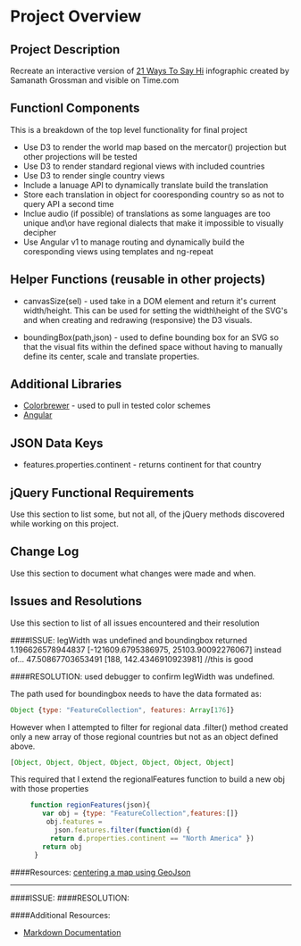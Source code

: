 # Project Overview

## Project Description

Recreate an interactive version of [21 Ways To Say Hi](http://time.com/40910/21-ways-to-say-hello-infographic/) infographic created by Samanath Grossman and visible on Time.com

## Functionl Components

This is a breakdown of the top level functionality for final project

* Use D3 to render the world map based on the mercator() projection but other projections will be tested
* Use D3 to render standard regional views with included countries
* Use D3 to render single country views
* Include a lanuage API to dynamically translate build the translation
* Store each translation in object for cooresponding country so as not to query API a second time
* Inclue audio (if possible) of translations as some languages are too unique and\or have regional dialects that make it impossible to visually decipher
* Use Angular v1 to manage routing and dynamically build the coresponding views using templates and ng-repeat

## Helper Functions (reusable in other projects)
* canvasSize(sel) - used take in a DOM element and return it's current width/height.  This can be used for setting the width\height of the SVG's and when creating and redrawing (responsive) the D3 visuals.

* boundingBox(path,json) - used to define bounding box for an SVG so that the visual fits within the defined space without having to manually define its center, scale and translate properties.

## Additional Libraries
* [Colorbrewer](http://colorbrewer2.org/#type=sequential&scheme=BuGn&n=3) - used to pull in tested color schemes
* [Angular](https://angularjs.org/)

## JSON Data Keys
* features.properties.continent - returns continent for that country 

## jQuery Functional Requirements
 Use this section to list some, but not all, of the jQuery methods discovered while working on this project.

## Change Log
 Use this section to document what changes were made and when.

## Issues and Resolutions
 Use this section to list of all issues encountered and their resolution

####ISSUE: legWidth was undefined and boundingbox returned
1.196626578944837 [-121609.6795386975, 25103.90092276067] 
instead of...
47.50867703653491 [188, 142.4346910923981]  //this is good

####RESOLUTION: used debugger to confirm legWidth was undefined. 

The path used for boundingbox needs to have the data formated as: 
```javascript
Object {type: "FeatureCollection", features: Array[176]}
```
However when I attempted to filter for regional data .filter() method created only a new array of those regional countries but not as an object defined above. 
```javascript
[Object, Object, Object, Object, Object, Object, Object]
```

This required that I extend the regionalFeatures function to build a new obj with those properties
```javascript
     function regionFeatures(json){
        var obj = {type: "FeatureCollection",features:[]}
         obj.features = 
           json.features.filter(function(d) { 
          return d.properties.continent == "North America" })
        return obj
      }
```
####Resources: [centering a map using GeoJson](https://bl.ocks.org/mbostock/4707858)

***

####ISSUE:
####RESOLUTION:

####Additional Resources:
* [Markdown Documentation](https://github.com/adam-p/markdown-here/wiki/Markdown-Cheatsheet)
